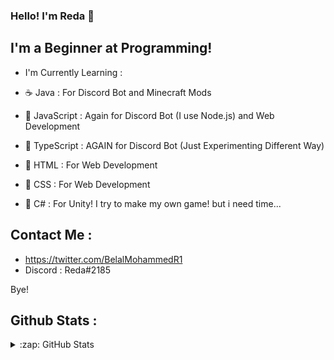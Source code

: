### Hello! I'm Reda 👋

## I'm a Beginner at Programming!

- I'm Currently Learning :

- ☕️ Java : For Discord Bot and Minecraft Mods
- 🍵 JavaScript : Again for Discord Bot (I use Node.js) and Web Development
- 🧃 TypeScript : AGAIN for Discord Bot (Just Experimenting Different Way)
- 🎂 HTML : For Web Development
- 🍣 CSS : For Web Development
- 🍡 C# : For Unity! I try to make my own game! but i need time...

## Contact Me :

- https://twitter.com/BelalMohammedR1
- Discord : Reda#2185

Bye!

## Github Stats :

</details>

<details>
  <summary>:zap: GitHub Stats</summary>

  <img align="left" alt="Reda's GitHub Stats" src="https://github-readme-stats.codestackr.vercel.app/api?username=Reda-BELA&show_icons=true&hide_border=true" />

</details>
